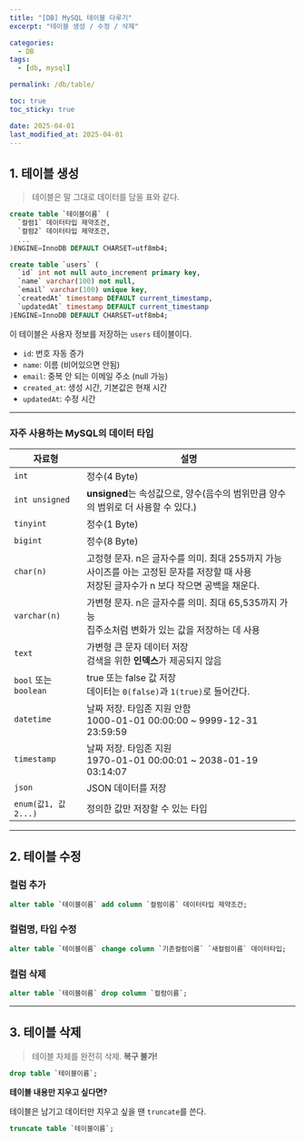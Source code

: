 ```yaml
---
title: "[DB] MySQL 테이블 다루기"
excerpt: "테이블 생성 / 수정 / 삭제"

categories:
  - DB
tags:
  - [db, mysql]

permalink: /db/table/

toc: true
toc_sticky: true

date: 2025-04-01
last_modified_at: 2025-04-01
---
```


## 1. 테이블 생성

>테이블은 말 그대로 데이터를 담을 표와 같다.

```sql
create table `테이블이름` (
  `컬럼1` 데이터타입 제약조건,
  `컬럼2` 데이터타입 제약조건,
  ...
)ENGINE=InnoDB DEFAULT CHARSET=utf8mb4;
```

```sql
create table `users` (
  `id` int not null auto_increment primary key,
  `name` varchar(100) not null,
  `email` varchar(100) unique key,
  `createdAt` timestamp DEFAULT current_timestamp,
  `updatedAt` timestamp DEFAULT current_timestamp
)ENGINE=InnoDB DEFAULT CHARSET=utf8mb4;
```

이 테이블은 사용자 정보를 저장하는 `users` 테이블이다.

- `id`: 번호 자동 증가
- `name`: 이름 (비어있으면 안됨)
- `email`: 중복 안 되는 이메일 주소 (null 가능)
- `created_at`: 생성 시간, 기본값은 현재 시간
- `updatedAt`: 수정 시간

<hr>

### 자주 사용하는 MySQL의 데이터 타입

| 자료형               | 설명 |
|----------------------|------|
| `int`                | 정수(4 Byte) |
| `int unsigned`       | **unsigned**는 속성값으로, 양수(음수의 범위만큼 양수의 범위로 더 사용할 수 있다.) |
| `tinyint`            | 정수(1 Byte) |
| `bigint`             | 정수(8 Byte) |
| `char(n)`            | 고정형 문자. n은 글자수를 의미. 최대 255까지 가능<br>사이즈를 아는 고정된 문자를 저장할 때 사용<br>저장된 글자수가 n 보다 작으면 공백을 채운다. |
| `varchar(n)`         | 가변형 문자. n은 글자수를 의미. 최대 65,535까지 가능<br>집주소처럼 변화가 있는 값을 저장하는 데 사용 |
| `text`               | 가변형 큰 문자 데이터 저장<br>검색을 위한 **인덱스**가 제공되지 않음 |
| `bool` 또는 `boolean`| true 또는 false 값 저장<br>데이터는 `0(false)`과 `1(true)`로 들어간다. |
| `datetime`           | 날짜 저장. 타임존 지원 안함<br>1000-01-01 00:00:00 ~ 9999-12-31 23:59:59 |
| `timestamp`          | 날짜 저장. 타임존 지원<br>1970-01-01 00:00:01 ~ 2038-01-19 03:14:07 |
| `json`               | JSON 데이터를 저장 |
| `enum(값1, 값2...)`  | 정의한 값만 저장할 수 있는 타입 |

<hr>

## 2. 테이블 수정

### 컬럼 추가

```sql
alter table `테이블이름` add column `컬럼이름` 데이터타입 제약조건;
```

### 컬럼명, 타입 수정

```sql
alter table `테이블이름` change column `기존컬럼이름` `새컬럼이름` 데이터타입;
```

### 컬럼 삭제

```sql
alter table `테이블이름` drop column `컬럼이름`;
```

<hr>

## 3. 테이블 삭제

>테이블 자체를 완전히 삭제. **복구 불가!**

```sql
drop table `테이블이름`;
```

**테이블 내용만 지우고 싶다면?**

테이블은 남기고 데이터만 지우고 싶을 땐 `truncate`를 쓴다.

```sql
truncate table `테이블이름`;
```